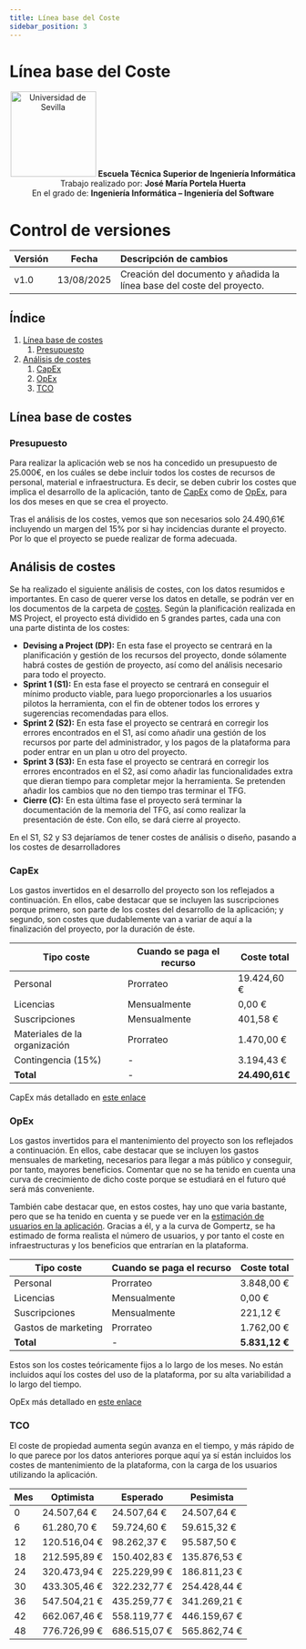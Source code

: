 ```yaml
---
title: Línea base del Coste
sidebar_position: 3
---
```


# Línea base del Coste

<p align="center">
  <img src="/img/universidad-de-sevilla-logo.png" alt="Universidad de Sevilla" width="150"/>
  <strong>Escuela Técnica Superior de Ingeniería Informática</strong><br/>
  Trabajo realizado por: <strong>José María Portela Huerta</strong><br/>
  En el grado de: <strong>Ingeniería Informática – Ingeniería del Software</strong>
</p>

# Control de versiones

| Versión | Fecha | Descripción de cambios |
| ----- | ----- | :---- |
| v1.0 | 13/08/2025 | Creación del documento y añadida la línea base del coste del proyecto. |

## Índice

1. [Línea base de costes](#línea-base-de-costes)
	1. [Presupuesto](#presupuesto)
2. [Análisis de costes](#análisis-de-costes)
	1. [CapEx](#capex)
	2. [OpEx](#opex)
	3. [TCO](#tco)

## Línea base de costes

### Presupuesto

Para realizar la aplicación web se nos ha concedido un presupuesto de 25.000€, en los cuáles se debe incluir todos los costes de recursos de personal, material e infraestructura. Es decir, se deben cubrir los costes que implica el desarrollo de la aplicación, tanto de [CapEx](#capex) como de [OpEx](#opex), para los dos meses en que se crea el proyecto.

Tras el análisis de los costes, vemos que son necesarios solo 24.490,61€ incluyendo un margen del 15% por si hay incidencias durante el proyecto. Por lo que el proyecto se puede realizar de forma adecuada.

## Análisis de costes

Se ha realizado el siguiente análisis de costes, con los datos resumidos e importantes. En caso de querer verse los datos en detalle, se podrán ver en los documentos de la carpeta de [costes](/docs/category/costes). Según la planificación realizada en MS Project, el proyecto está dividido en 5 grandes partes, cada una con una parte distinta de los costes:

- **Devising a Project (DP):** En esta fase el proyecto se centrará en la planificación y gestión de los recursos del proyecto, donde sólamente habrá costes de gestión de proyecto, así como del análisis necesario para todo el proyecto.
- **Sprint 1 (S1):** En esta fase el proyecto se centrará en conseguir el mínimo producto viable, para luego proporcionarles a los usuarios pilotos la herramienta, con el fin de obtener todos los errores y sugerencias recomendadas para ellos.
- **Sprint 2 (S2):** En esta fase el proyecto se centrará en corregir los errores encontrados en el S1, así como añadir una gestión de los recursos por parte del administrador, y los pagos de la plataforma para poder entrar en un plan u otro del proyecto.
- **Sprint 3 (S3):** En esta fase el proyecto se centrará en corregir los errores encontrados en el S2, así como añadir las funcionalidades extra que dieran tiempo para completar mejor la herramienta. Se pretenden añadir los cambios que no den tiempo tras terminar el TFG.
- **Cierre (C):** En esta última fase el proyecto será terminar la documentación de la memoria del TFG, así como realizar la presentación de éste. Con ello, se dará cierre al proyecto.

En el S1, S2 y S3 dejaríamos de tener costes de análisis o diseño, pasando a los costes de desarrolladores


### CapEx

Los gastos invertidos en el desarrollo del proyecto son los reflejados a continuación. En ellos, cabe destacar que se incluyen las suscripciones porque primero, son parte de los costes del desarrollo de la aplicación; y segundo, son costes que dudablemente van a variar de aquí a la finalización del proyecto, por la duración de éste.

| Tipo coste | Cuando se paga el recurso | Coste total |
| ------- | ------- | ------- |
| Personal | Prorrateo | 19.424,60 € |
| Licencias | Mensualmente | 0,00 € |
| Suscripciones | Mensualmente | 401,58 € |
| Materiales de la organización | Prorrateo | 1.470,00 € |
| Contingencia (15%) | - | 3.194,43 € |
| **Total** | - | **24.490,61€** |

CapEx más detallado en [este enlace](/docs/planificacion/lineas-base/costes/capex.md)

### OpEx

Los gastos invertidos para el mantenimiento del proyecto son los reflejados a continuación. En ellos, cabe destacar que se incluyen los gastos mensuales de marketing, necesarios para llegar a más público y conseguir, por tanto, mayores beneficios. Comentar que no se ha tenido en cuenta una curva de crecimiento de dicho coste porque se estudiará en el futuro qué será más conveniente.

También cabe destacar que, en estos costes, hay uno que varia bastante, pero que se ha tenido en cuenta y se puede ver en la [estimación de usuarios en la aplicación](/docs/planificacion/lineas-base/costes/estimacion_usuarios.md). Gracias a él, y a la curva de Gompertz, se ha estimado de forma realista el número de usuarios, y por tanto el coste en infraestructuras y los beneficios que entrarían en la plataforma.

| Tipo coste | Cuando se paga el recurso | Coste total |
| ------- | ------- | ------- |
| Personal | Prorrateo | 3.848,00 € |
| Licencias | Mensualmente | 0,00 € |
| Suscripciones | Mensualmente | 221,12 € |
| Gastos de marketing | Prorrateo | 1.762,00 € |
| **Total** | - | **5.831,12 €** |

Estos son los costes teóricamente fijos a lo largo de los meses. No están incluidos aquí los costes del uso de la plataforma, por su alta variabilidad a lo largo del tiempo.

OpEx más detallado en [este enlace](/docs/planificacion/lineas-base/costes/opex.md)

### TCO

El coste de propiedad aumenta según avanza en el tiempo, y más rápido de lo que parece por los datos anteriores porque aquí ya sí están incluidos los costes de mantenimiento de la plataforma, con la carga de los usuarios utilizando la aplicación.

| Mes | Optimista | Esperado | Pesimista |
| ------- | ------- | ------- | ------- |
| 0 | 24.507,64 € | 24.507,64 € | 24.507,64 € |
| 6 | 61.280,70 € | 59.724,60 € | 59.615,32 € |
| 12 | 120.516,04 € | 98.262,37 € | 95.587,50 € |
| 18 | 212.595,89 € | 150.402,83 € | 135.876,53 € |
| 24 | 320.473,94 € | 225.229,99 € | 186.811,23 € |
| 30 | 433.305,46 € | 322.232,77 € | 254.428,44 € |
| 36 | 547.504,21 € | 435.259,77 € | 341.269,21 € |
| 42 | 662.067,46 € | 558.119,77 € | 446.159,67 € |
| 48 | 776.726,99 € | 686.515,07 € | 565.862,74 € |